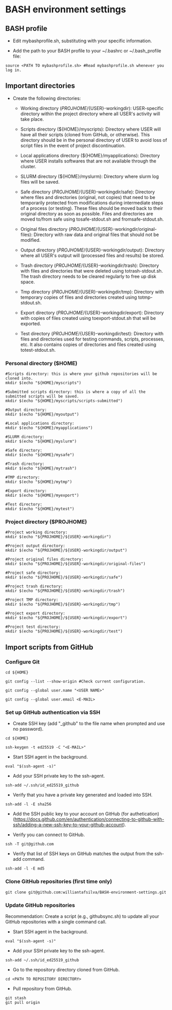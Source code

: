 # BASH environment settings

## BASH profile

- Edit mybashprofile.sh, substituting <?????> with your specific information.

- Add the path to your BASH profile to your ~/.bashrc or ~/.bash_profile file:

```
source <PATH TO mybashprofile.sh> #Read mybashprofile.sh whenever you log in.
```

## Important directories

- Create the following directories:

	- Working directory (${PROJHOME}/${USER}-workingdir): USER-specific directory within the project directory where all USER's activity will take place.

	- Scripts directory (${HOME}/myscripts): Directory where USER will have all their scripts (cloned from GitHub, or otherwise). This directory should be in the personal directory of USER to avoid loss of script files in the event of project discontinuation.

	- Local applications directory (${HOME}/myapplications): Directory where USER installs softwares that are not available through the cluster.

	- SLURM directory (${HOME}/myslurm): Directory where slurm log files will be saved.

	- Safe directory (${PROJHOME}/${USER}-workingdir/safe): Directory where files and directories (original, not copies) that need to be temporarily protected from modifications during intermediate steps of a process (or testing). These files should be moved back to their original directory as soon as possible. Files and directories are moved to/from safe using tosafe-stdout.sh and fromsafe-stdout.sh.

	- Original files directory (${PROJHOME}/${USER}-workingdir/original-files): Directory with raw data and original files that should not be modified.

	- Output directory (${PROJHOME}/${USER}-workingdir/output): Directory where all USER's output will (processed files and results) be stored.

	- Trash directory (${PROJHOME}/${USER}-workingdir/trash): Directory with files and directories that were deleted using totrash-stdout.sh. The trash directory needs to be cleared regularly to free up disk space.

	- Tmp directory (${PROJHOME}/${USER}-workingdir/tmp): Directory with temporary copies of files and directories created using totmp-stdout.sh.

	- Export directory (${PROJHOME}/${USER}-workingdir/export): Directory with copies of files created using toexport-stdout.sh that will be exported.

	- Test directory (${PROJHOME}/${USER}-workingdir/test): Directory with files and directories used for testing commands, scripts, processes, etc. It also contains copies of directories and files created using totest-stdout.sh.

### Personal directory ($HOME)

```
#Scripts directory: this is where your github repositories will be cloned into.
mkdir $(echo "${HOME}/myscripts")

#Submitted scripts directory: this is where a copy of all the submitted scripts will be saved.
mkdir $(echo "${HOME}/myscripts/scripts-submitted")

#Output directory: 
mkdir $(echo "${HOME}/myoutput")

#Local applications directory:
mkdir $(echo "${HOME}/myapplications")

#SLURM directory: 
mkdir $(echo "${HOME}/myslurm")

#Safe directory:
mkdir $(echo "${HOME}/mysafe")

#Trash directory: 
mkdir $(echo "${HOME}/mytrash")

#TMP directory: 
mkdir $(echo "${HOME}/mytmp")

#Export directory:
mkdir $(echo "${HOME}/myexport")

#Test directory:
mkdir $(echo "${HOME}/mytest")
```

### Project directory ($PROJHOME)

```
#Project working directory: 
mkdir $(echo "${PROJHOME}/${USER}-workingdir")

#Project output directory: 
mkdir $(echo "${PROJHOME}/${USER}-workingdir/output")

#Project original files directory: 
mkdir $(echo "${PROJHOME}/${USER}-workingdir/original-files")

#Project safe directory:
mkdir $(echo "${PROJHOME}/${USER}-workingdir/safe")

#Project trash directory: 
mkdir $(echo "${PROJHOME}/${USER}-workingdir/trash")

#Project TMP directory:
mkdir $(echo "${PROJHOME}/${USER}-workingdir/tmp")

#Project export directory:
mkdir $(echo "${PROJHOME}/${USER}-workingdir/export")

#Project test directory: 
mkdir $(echo "${PROJHOME}/${USER}-workingdir/test")
```

## Import scripts from GitHub

### Configure Git

```
cd ${HOME}

git config --list --show-origin #Check current configuration.

git config --global user.name "<USER NAME>"

git config --global user.email <E-MAIL>
```

### Set up GitHub authentication via SSH

- Create SSH key (add "\_github" to the file name when prompted and use no password).

```
cd ${HOME}

ssh-keygen -t ed25519 -C "<E-MAIL>" 
```

- Start SSH agent in the background.

```
eval "$(ssh-agent -s)"
```

- Add your SSH private key to the ssh-agent.

```
ssh-add ~/.ssh/id_ed25519_github
```

- Verify that you have a private key generated and loaded into SSH.

```
ssh-add -l -E sha256
```

- Add the SSH public key to your account on GitHub (for authetication) (https://docs.github.com/en/authentication/connecting-to-github-with-ssh/adding-a-new-ssh-key-to-your-github-account).

- Verify you can connect to GitHub.

```
ssh -T git@github.com
```

- Verify that list of SSH keys on GitHub matches the output from the ssh-add command.

```
ssh-add -l -E md5
```

### Clone GitHub repositories (first time only)

```
git clone git@github.com:williantafsilva/BASH-environment-settings.git
```

### Update GitHub repositories

Recommendation: Create a script (e.g., githubsync.sh) to update all your GitHub repositories with a single command call.

- Start SSH agent in the background.

```
eval "$(ssh-agent -s)"
```

- Add your SSH private key to the ssh-agent.

```
ssh-add ~/.ssh/id_ed25519_github
```

- Go to the repository directory cloned from GitHub.

```
cd <PATH TO REPOSITORY DIRECTORY>
```

- Pull repository from GitHub.

```
git stash
git pull origin
```
